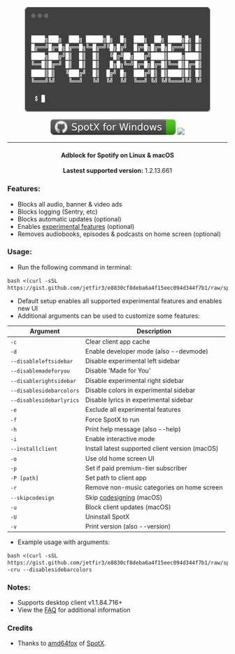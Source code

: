  <p align="center">
  <a href="https://github.com/jetfir3/SpotX-Bash"><img src="https://raw.githubusercontent.com/jetfir3/SpotX-Bash/main/.github/images/banner-logo.png" />
</p>

<p align="center">        
      <a href="https://github.com/amd64fox/SpotX"><img src="https://raw.githubusercontent.com/jetfir3/SpotX-Bash/main/.github/images/spotx.svg"></a>
      <a href="https://t.me/SpotxCommunity"><img src="https://raw.githubusercontent.com/amd64fox/SpotX/main/.github/Pic/Shields/SpotX_Community.svg"></a>
      </p>

 ***     

<center>
    <h4 align="center">Adblock for Spotify on Linux & macOS</h4>
    <p align="center">
        <strong>Lastest supported version:</strong> 1.2.13.661
    </p> 
</center>

### Features:

- Blocks all audio, banner & video ads
- Blocks logging (Sentry, etc)
- Blocks automatic updates (optional)
- Enables [experimental features](https://github.com/amd64fox/SpotX/discussions/50) (optional)
- Removes audiobooks, episodes & podcasts on home screen (optional)

### Usage:

- Run the following command in terminal:
```
bash <(curl -sSL https://gist.github.com/jetfir3/e8830cf8deba6a4f15eec094d344f7b1/raw/spotx.sh)
```
- Default setup enables all supported experimental features and enables new UI
- Additional arguments can be used to customize some features:

| Argument | Description |
| --- | --- |
| `-c` | Clear client app cache |  
| `-d` | Enable developer mode (also --devmode) |  
| `--disableleftsidebar` | Disable experimental left sidebar |  
| `--disablemadeforyou` | Disable 'Made for You'
| `--disablerightsidebar` | Disable experimental right sidebar |
| `--disablesidebarcolors` | Disable colors in experimental sidebar |
| `--disablesidebarlyrics` | Disable lyrics in experimental sidebar |  
| `-e` | Exclude all experimental features |  
| `-f` | Force SpotX to run | 
| `-h` | Print help message (also --help) |
| `-i` | Enable interactive mode |  
| `--installclient` | Install latest supported client version (macOS) |  
| `-o` | Use old home screen UI | 
| `-p` | Set if paid premium-tier subscriber | 
| `-P [path]` | Set path to client app |
| `-r` | Remove non-music categories on home screen |
| `--skipcodesign` | Skip [codesigning](https://github.com/jetfir3/SpotX-Bash/discussions/3) (macOS) |
| `-u` | Block client updates (macOS) |
| `-U` | Uninstall SpotX |
| `-v` | Print version (also --version) |

- Example usage with arguments:  
```
bash <(curl -sSL https://gist.github.com/jetfir3/e8830cf8deba6a4f15eec094d344f7b1/raw/spotx.sh) -cru --disablesidebarcolors
```

### Notes:

- Supports desktop client v1.1.84.716+
- View the [FAQ](https://github.com/jetfir3/SpotX-Bash/wiki/SpotX%E2%80%90Bash-FAQ) for additional information

### Credits

- Thanks to [amd64fox](https://github.com/amd64fox/) of [SpotX](https://github.com/amd64fox/spotx).
